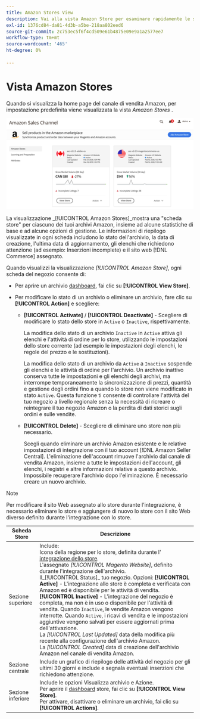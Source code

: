 ```yaml
---
title: Amazon Stores View
description: Vai alla vista Amazon Store per esaminare rapidamente le statistiche di base per ciascuno dei tuoi store Amazon e le opzioni di gestione degli accessi.
exl-id: 1376cd84-da81-4d3b-a5be-218aa802eed6
source-git-commit: 2c753ec5f6f4cd509e61b4875e09e9a1a2577ee7
workflow-type: tm+mt
source-wordcount: '465'
ht-degree: 0%

---
```


# Vista Amazon Stores

Quando si visualizza la home page del canale di vendita Amazon, per impostazione predefinita viene visualizzata la vista _Amazon Stores_ .

![Vista Amazon Stores](assets/amazon-sales-channel-home-tabs.png)

La visualizzazione _[!UICONTROL Amazon Stores]_mostra una &quot;scheda store&quot; per ciascuno dei tuoi archivi Amazon, insieme ad alcune statistiche di base e ad alcune opzioni di gestione. Le informazioni di riepilogo visualizzate in ogni scheda includono lo stato dell&#39;archivio, la data di creazione, l&#39;ultima data di aggiornamento, gli elenchi che richiedono attenzione (ad esempio: Inserzioni incomplete) e il sito web [!DNL Commerce] assegnato.

Quando visualizzi la visualizzazione _[!UICONTROL Amazon Store]_, ogni scheda del negozio consente di:

- Per aprire un archivio [dashboard](./amazon-store-dashboard.md), fai clic su **[!UICONTROL View Store]**.

- Per modificare lo stato di un archivio o eliminare un archivio, fare clic su **[!UICONTROL Action]** e scegliere:

   - **[!UICONTROL Activate]** /  **[!UICONTROL Deactivate]** - Scegliere di modificare lo stato dello store in  `Active` o  `Inactive`, rispettivamente.

      La modifica dello stato di un archivio `Inactive` in `Active` attiva gli elenchi e l&#39;attività di ordine per lo store, utilizzando le impostazioni dello store corrente (ad esempio le impostazioni degli elenchi, le regole del prezzo e le sostituzioni).

      La modifica dello stato di un archivio da `Active` a `Inactive` sospende gli elenchi e le attività di ordine per l&#39;archivio. Un archivio inattivo conserva tutte le impostazioni e gli elenchi degli archivi, ma interrompe temporaneamente la sincronizzazione di prezzi, quantità e gestione degli ordini fino a quando lo store non viene modificato in stato `Active`. Questa funzione ti consente di controllare l&#39;attività del tuo negozio a livello regionale senza la necessità di ricreare o reintegrare il tuo negozio Amazon o la perdita di dati storici sugli ordini e sulle vendite.

   - **[!UICONTROL Delete]** - Scegliere di eliminare uno store non più necessario.

      Scegli quando eliminare un archivio Amazon esistente e le relative impostazioni di integrazione con il tuo account [!DNL Amazon Seller Central]. L&#39;eliminazione dell&#39;account rimuove l&#39;archivio dal canale di vendita Amazon, insieme a tutte le impostazioni dell&#39;account, gli elenchi, i registri e altre informazioni relative a questo archivio. Impossibile recuperare l&#39;archivio dopo l&#39;eliminazione. È necessario creare un nuovo archivio.

>[!NOTE]
>Per modificare il sito Web assegnato allo store durante l&#39;integrazione, è necessario eliminare lo store e aggiungere di nuovo lo store con il sito Web diverso definito durante l&#39;integrazione con lo store.

| Scheda Store | Descrizione |
|--- |--- |
| Sezione superiore | Include: <br>Icona della regione per lo store, definita durante l&#39; [integrazione dello store](./store-integration.md).<br> L&#39;assegnato  _[!UICONTROL Magento Website]_, definito durante l&#39;integrazione dell&#39;archivio.<br>Il_[!UICONTROL Status]_ tuo negozio. Opzioni: **[!UICONTROL Active]** - L&#39;integrazione allo store è completa e verificata con Amazon ed è disponibile per le attività di vendita. **[!UICONTROL Inactive]** - L&#39;integrazione del negozio è completa, ma non è in uso o disponibile per l&#39;attività di vendita. Quando `Inactive`, le vendite Amazon vengono interrotte. Quando `Active`, i ricavi di vendita e le impostazioni aggiuntive vengono salvati per essere aggiornati prima dell&#39;attivazione.<br>La  *[!UICONTROL Last Updated]* data della modifica più recente alla configurazione dell&#39;archivio Amazon.<br>La  *[!UICONTROL Created]* data di creazione dell&#39;archivio Amazon nel canale di vendita Amazon. |
| Sezione centrale | Include un grafico di riepilogo delle attività del negozio per gli ultimi 30 giorni e include e segnala eventuali inserzioni che richiedono attenzione. |
| Sezione inferiore | Include le opzioni Visualizza archivio e Azione.<br>Per aprire il  [dashboard](./amazon-store-dashboard.md) store, fai clic su  **[!UICONTROL View Store]**.<br>Per attivare, disattivare o eliminare un archivio, fai clic su  **[!UICONTROL Actions]**. |
